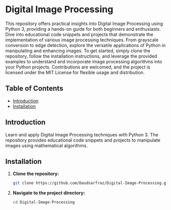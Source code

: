 # Digital Image Processing

This repository offers practical insights into Digital Image Processing using Python 3, providing a hands-on guide for both beginners and enthusiasts. Dive into educational code snippets and projects that demonstrate the implementation of various image processing techniques. From grayscale conversion to edge detection, explore the versatile applications of Python in manipulating and enhancing images. To get started, simply clone the repository, follow the installation instructions, and leverage the provided examples to understand and incorporate image processing algorithms into your Python projects. Contributions are welcomed, and the project is licensed under the MIT License for flexible usage and distribution.

## Table of Contents

- [Introduction](#introduction)
- [Installation](#installation)

## Introduction

Learn and apply Digital Image Processing techniques with Python 3. The repository provides educational code snippets and projects to manipulate images using mathematical algorithms.

## Installation

1. **Clone the repository:**
   ```bash
   git clone https://github.com/Daudsarfraz/Digital-Image-Processing.git

2. **Navigate to the project directory:**
   ```bash
   cd Digital-Image-Processing
